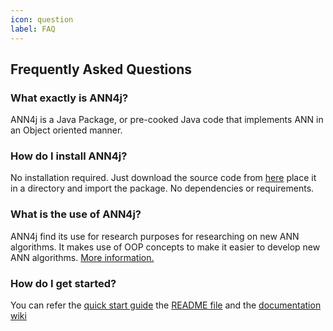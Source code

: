 ```yaml
---
icon: question
label: FAQ
---
```


## Frequently Asked Questions

### What exactly is ANN4j?
ANN4j is a Java Package, or pre-cooked Java code that implements ANN in an Object oriented manner.

### How do I install ANN4j?
No installation required. Just download the source code from [here](https://github.com/Aatmaj-Zephyr/ANN4j/releases) place it in a directory and import the package. No dependencies or requirements.

### What is the use of ANN4j?
ANN4j find its use for research purposes for researching on new ANN algorithms. It makes use of OOP concepts to make it easier to develop new ANN algorithms. [More information.](https://github.com/Aatmaj-Zephyr/ANN4j/blob/main/Motivation.md)

### How do I get started?
You can refer the [quick start guide](https://github.com/Aatmaj-Zephyr/ANN4j/blob/main/Quick%20Tour.md)  the [README file](https://github.com/Aatmaj-Zephyr/ANN4j/tree/main#readme) and the [documentation wiki](https://aatmaj-zephyr.github.io/ANN4jwiki/)